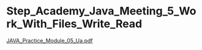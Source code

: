 # Step_Academy_Java_Meeting_5_Work_With_Files_Write_Read
[JAVA_Practice_Module_05_Ua.pdf](https://github.com/SvitLanaSvit/Step_Academy_Java_Meeting_5_Work_With_Files_Write_Read/blob/main/assets/JAVA_Practice_Module_05_Ua.pdf)
